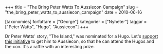 +++
title = "The Bring Peter Watts To Aussiecon Campaign"
slug = "the_bring_peter_watts_to_aussiecon_campaign"
date = 2010-06-16

[taxonomies]
forfattare = ["George"]
kategorier = ["Nyheter"]
taggar = ["Peter Watts", "Hugo", "Aussiecon"]
+++

Dr Peter Watts' story, "The Island," was nominated for a Hugo. Let's <a href="http://catsparx.livejournal.com/200299.html">support this initiative</a> to get him to Aussiecon, so that he can attend the Hugos and the con. It's a raffle with an interesting prize.

